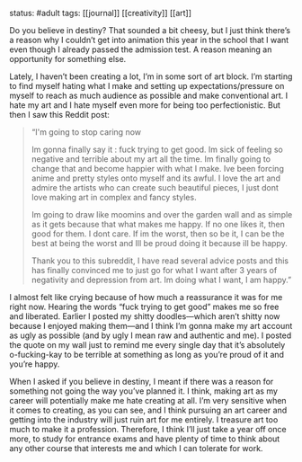 status: #adult 
tags: [[journal]] [[creativity]] [[art]] 

Do you believe in destiny? That sounded a bit cheesy, but I just think there’s a reason why I couldn’t get into animation this year in the school that I want even though I already passed the admission test. A reason meaning an opportunity for something else.

Lately, I haven’t been creating a lot, I’m in some sort of art block. I’m starting to find myself hating what I make and setting up expectations/pressure on myself to reach as much audience as possible and make conventional art. I hate my art and I hate myself even more for being too perfectionistic. But then I saw this Reddit post:

> “I'm going to stop caring now
> 
> Im gonna finally say it : fuck trying to get good. Im sick of feeling so negative and terrible about my art all the time. Im finally going to change that and become happier with what I make. Ive been forcing anime and pretty styles onto myself and its awful. I love the art and admire the artists who can create such beautiful pieces, I just dont love making art in complex and fancy styles.
> 
> Im going to draw like moomins and over the garden wall and as simple as it gets because that what makes me happy. If no one likes it, then good for them. I dont care. If im the worst, then so be it, I can be the best at being the worst and Ill be proud doing it because ill be happy.
> 
> Thank you to this subreddit, I have read several advice posts and this has finally convinced me to just go for what I want after 3 years of negativity and depression from art. Im doing what I want, I am happy.”

I almost felt like crying because of how much a reassurance it was for me right now. Hearing the words “fuck trying to get good” makes me so free and liberated. Earlier I posted my shitty doodles—which aren’t shitty now because I enjoyed making them—and I think I’m gonna make my art account as ugly as possible (and by ugly I mean raw and authentic and me). I posted the quote on my wall just to remind me every single day that it’s absolutely o-fucking-kay to be terrible at something as long as you’re proud of it and you’re happy.

When I asked if you believe in destiny, I meant if there was a reason for something not going the way you’ve planned it. I think, making art as my career will potentially make me hate creating at all. I’m very sensitive when it comes to creating, as you can see, and I think pursuing an art career and getting into the industry will just ruin art for me entirely. I treasure art too much to make it a profession. Therefore, I think I’ll just take a year off once more, to study for entrance exams and have plenty of time to think about any other course that interests me and which I can tolerate for work.